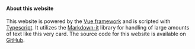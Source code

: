 #### About this website
This website is powered by the [Vue framework](https://vuejs.org/) and is scripted with 
[Typescript](https://www.typescriptlang.org/). It utilizes the 
[Markdown-it](https://markdown-it.github.io/) library for handling of large amounts of text like 
this very card. The source code for this website is available on [GitHub](https://github.com/troytyggis55/personal-website). 